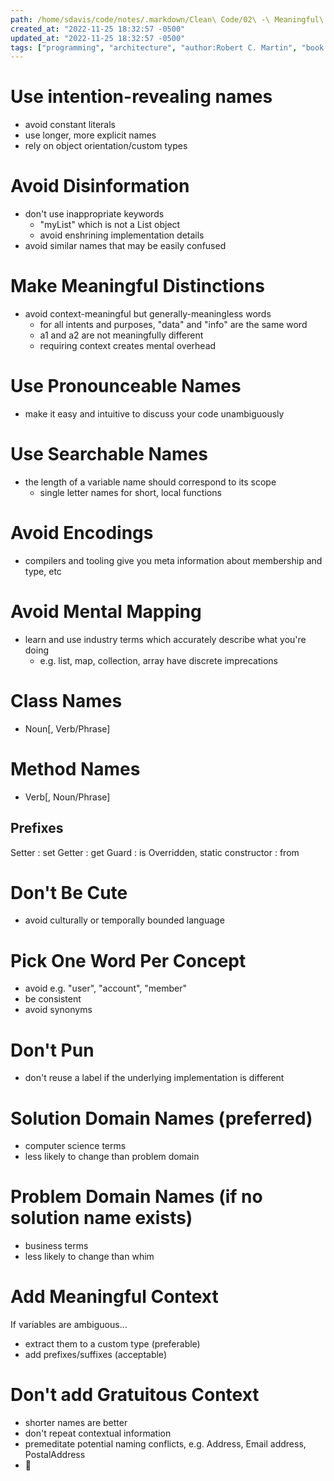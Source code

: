 ```yaml
---
path: /home/sdavis/code/notes/.markdown/Clean\ Code/02\ -\ Meaningful\ Names.md
created_at: "2022-11-25 18:32:57 -0500"
updated_at: "2022-11-25 18:32:57 -0500"
tags: ["programming", "architecture", "author:Robert C. Martin", "book:Clean Code"]
---
```

 # Use intention-revealing names

- avoid constant literals
- use longer, more explicit names
- rely on object orientation/custom types

# Avoid Disinformation

- don't use inappropriate keywords
  - "myList" which is not a List object
  - avoid enshrining implementation details
- avoid similar names that may be easily confused

# Make Meaningful Distinctions

- avoid context-meaningful but generally-meaningless words
  - for all intents and purposes, "data" and "info" are the same word
  - a1 and a2 are not meaningfully different
  - requiring context creates mental overhead 

# Use Pronounceable Names

- make it easy and intuitive to discuss your code unambiguously

# Use Searchable Names

- the length of a variable name should correspond to its scope
  - single letter names for short, local functions

# Avoid Encodings 

- compilers and tooling give you meta information about membership and type, etc

# Avoid Mental Mapping

- learn and use industry terms which accurately describe what you're doing
  - e.g. list, map, collection, array have discrete imprecations

# Class Names

- Noun[, Verb/Phrase]

# Method Names

- Verb[, Noun/Phrase]

## Prefixes

Setter
  : set
Getter
  : get
Guard
  : is
Overridden, static constructor
  : from

# Don't Be Cute

- avoid culturally or temporally bounded language

# Pick One Word Per Concept

- avoid e.g. "user", "account", "member"
- be consistent 
- avoid synonyms

# Don't Pun

- don't reuse a label if the underlying implementation is different

# Solution Domain Names (preferred)
  - computer science terms
  - less likely to change than problem domain

# Problem Domain Names (if no solution name exists)
  - business terms 
  - less likely to change than whim

# Add Meaningful Context

If variables are ambiguous...
- extract them to a custom type (preferable)
- add prefixes/suffixes (acceptable)

# Don't add Gratuitous Context 

- shorter names are better
- don't repeat contextual information
- premeditate potential naming conflicts, e.g. Address, Email address, PostalAddress
- 